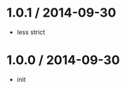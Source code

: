 
1.0.1 / 2014-09-30 
==================

  * less strict

1.0.0 / 2014-09-30 
==================

  * init
